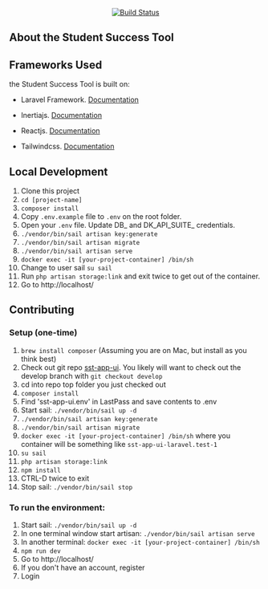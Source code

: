 <p align="center">
<a href="https://github.com/datakind/sst-app-ui/actions"><img src="https://github.com/datakind/sst-app-ui/actions/workflows/laravel.yml/badge.svg" alt="Build Status"></a>
</p>

## About the Student Success Tool


## Frameworks Used

the Student Success Tool is built on:

* Laravel Framework. [Documentation](https://laravel.com/docs)

* Inertiajs. [Documentation](https://inertiajs.com)

* Reactjs. [Documentation](https://reactjs.org/docs/getting-started.html)

* Tailwindcss. [Documentation](https://v2.tailwindcss.com/docs)

## Local Development


1. Clone this project
2. <code>cd [project-name]</code>
3. <code>composer install</code>
4. Copy <code>.env.example</code> file to <code>.env</code> on the root folder.
5. Open your <code>.env</code> file. Update DB_ and DK_API_SUITE_ credentials.
6. <code>./vendor/bin/sail artisan key:generate</code>
7. <code>./vendor/bin/sail artisan migrate</code>
8. <code>./vendor/bin/sail artisan serve</code>
9. <code>docker exec -it [your-project-container] /bin/sh</code>
10. Change to user sail <code>su sail</code>
11. Run <code>php artisan storage:link</code> and exit twice to get out of the container.
12. Go to http://localhost/

## Contributing

### Setup (one-time)
1. `brew install composer` (Assuming you are on Mac, but install as you think best)
2. Check out git repo [sst-app-ui](https://github.com/datakind/sst-app-ui). You likely will want to check out the develop branch with `git checkout develop`
3. cd into repo top folder you just checked out
4. `composer install`
5. Find 'sst-app-ui.env' in LastPass and save contents to .env
6. Start sail: `./vendor/bin/sail up -d`
7. `./vendor/bin/sail artisan key:generate`
8. `./vendor/bin/sail artisan migrate`
9. `docker exec -it [your-project-container] /bin/sh` where you container will be something like `sst-app-ui-laravel.test-1`
10. `su sail`
11. `php artisan storage:link`
12. `npm install`
13. CTRL-D twice to exit
14. Stop sail: `./vendor/bin/sail stop`

### To run the environment:
1. Start sail: `./vendor/bin/sail up -d`
2. In one terminal window start artisan: `./vendor/bin/sail artisan serve`
3. In another terminal: `docker exec -it [your-project-container] /bin/sh`
4. `npm run dev`
5. Go to http://localhost/
6. If you don't have an account, register
7. Login





